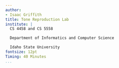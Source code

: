 ```yaml
---
author:
- Isaac Griffith
title: Tone Reproduction Lab
institute: |
  CS 4458 and CS 5558

  Department of Informatics and Computer Science

  Idaho State University
fontsize: 12pt
Timing: 40 Minutes
...
```

